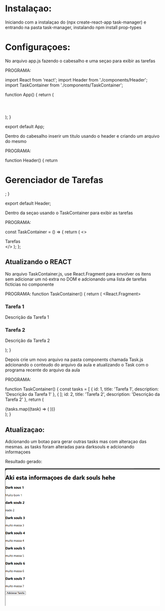 # Instalaçao:

Iniciando com a instalaçao do (npx create-react-app task-manager) e entrando na pasta task-manager, instalando npm install prop-types 

# Configuraçoes:

No arquivo app.js fazendo o cabesalho e uma seçao para exibir as tarefas

PROGRAMA:

import React from 'react';
import Header from './components/Header';
import TaskContainer from './components/TaskContainer';

function App() {
  return (
    <div>
      <header>
        <Header />
      </header>
      <main>
        <TaskContainer />
      </main>
    </div>
  );
}

export default App;

Dentro do cabesalho inserir um titulo usando o header e criando um arquivo do mesmo

PROGRAMA:

function Header() {
  return <h1>Gerenciador de Tarefas</h1>;
}

export default Header;

Dentro da seçao usando o  TaskContainer para exibir as tarefas

PROGRAMA:

const TaskContainer = () => {
  return (
    <>
      <div>Tarefas</div>
    </>
  );
};

## Atualizando o REACT

No arquivo TaskContainer.js, use React.Fragment para envolver os itens sem adicionar um nó extra no
 DOM e adcionando uma lista de tarefas ficticias no componente

PROGRAMA:
function TaskContainer() { 
return ( 
<React.Fragment> 
<div className="task"> 
<h3>Tarefa 1</h3> 
<p>Descrição da Tarefa 1</p> 
</div> 
<div className="task"> 
<h3>Tarefa 2</h3> 
<p>Descrição da Tarefa 2</p> 
</div> 
</React.Fragment> 
  ); 
} 

Depois crie um novo arquivo na pasta components chamada Task.js adcionando o conteudo do arquivo da aula e atualizando o Task com o programa recente do arquivo da aula

PROGRAMA:

function TaskContainer() { 
const tasks = [ 
    { 
id: 1, title: 'Tarefa 1', description: 'Descrição da Tarefa 1' }, 
    { 
  ]; 
id: 2, title: 'Tarefa 2', description: 'Descrição da Tarefa 2' }, 
return ( 
<div> 
      {tasks.map((task) => ( 
<Task key={task.id} title={task.title} description={task.description} /> 
      ))} 
</div> 
  ); 
} 


## Atualizaçao:
Adcionando um botao para gerar outras tasks mas com alteraçao das mesmas.
as tasks foram alteradas para darksouls e adcionando informaçoes 

Resultado gerado:

![**alt text**](<Captura de tela 2024-12-08 175917.png>)